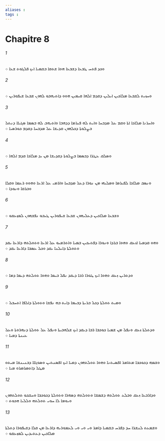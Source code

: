 ```yaml
---
aliases : 
tags : 
---
```


# Chapitre 8

###### 1
ܘܟܕ ܦܬܚ ܛܒܥܐ ܕܫܒܥܐ ܗܘܐ ܫܬܩܐ ܒܫܡܝܐ ܐܝܟ ܦܠܓܘܬ ܫܥܐ ܀
###### 2
ܘܚܙܝܬ ܠܫܒܥܐ ܡܠܐܟܝܢ ܐܝܠܝܢ ܕܩܕܡ ܐܠܗܐ ܩܝܡܝܢ ܗܘܘ ܕܐܬܝܗܒܘ ܠܗܘܢ ܫܒܥܐ ܫܝܦܘܪܝܢ ܀
###### 3
ܘܐܚܪܢܐ ܡܠܐܟܐ ܐܬܐ ܘܩܡ ܥܠ ܡܕܒܚܐ ܘܐܝܬ ܠܗ ܦܝܪܡܐ ܕܕܗܒܐ ܘܐܬܝܗܒ ܠܗ ܒܤܡܐ ܤܓܝܐܐ ܕܢܬܠ ܒܨܠܘܬܐ ܕܟܠܗܘܢ ܩܕܝܫܐ ܥܠ ܡܕܒܚܐ ܕܩܕܡ ܟܘܪܤܝܐ ܀
###### 4
ܘܤܠܩ ܥܛܪܐ ܕܒܤܡܐ ܒܨܠܘܬܐ ܕܩܕܝܫܐ ܡܢ ܝܕ ܡܠܐܟܐ ܩܕܡ ܐܠܗܐ ܀
###### 5
ܘܢܤܒ ܡܠܐܟܐ ܠܦܝܪܡܐ ܘܡܠܝܗܝ ܡܢ ܢܘܪܐ ܕܥܠ ܡܕܒܚܐ ܘܐܪܡܝ ܥܠ ܐܪܥܐ ܘܗܘܘ ܪܥܡܐ ܘܩܠܐ ܘܒܪܩܐ ܘܢܘܕܐ ܀
###### 6
ܘܫܒܥܐ ܡܠܐܟܝܢ ܕܥܠܝܗܘܢ ܫܒܥܐ ܫܝܦܘܪܝܢ ܛܝܒܘ ܢܦܫܗܘܢ ܠܡܙܥܩܘ ܀
###### 7
ܘܗܘ ܩܕܡܝܐ ܐܙܥܩ ܘܗܘܐ ܒܪܕܐ ܘܢܘܪܐ ܕܦܬܝܟܝܢ ܒܡܝܐ ܘܐܬܪܡܝܘ ܥܠ ܐܪܥܐ ܘܬܘܠܬܗ ܕܐܪܥܐ ܝܩܕ ܘܬܘܠܬܐ ܕܐܝܠܢܐ ܝܩܕ ܘܟܠ ܥܤܒܐ ܕܐܪܥܐ ܝܩܕ ܀
###### 8
ܘܕܬܪܝܢ ܙܥܩ ܘܗܘܐ ܐܝܟ ܛܘܪܐ ܪܒܐ ܕܝܩܕ ܢܦܠ ܒܝܡܐ ܘܗܘܐ ܬܘܠܬܗ ܕܝܡܐ ܕܡܐ ܀
###### 9
ܘܡܝܬ ܬܘܠܬܐ ܕܟܠ ܒܪܝܬܐ ܕܒܝܡܐ ܕܐܝܬ ܒܗ ܢܦܫܐ ܘܬܘܠܬܐ ܕܐܠܦܐ ܐܬܚܒܠ ܀
###### 10
ܘܕܬܠܬܐ ܙܥܩ ܘܢܦܠ ܡܢ ܫܡܝܐ ܟܘܟܒܐ ܪܒܐ ܕܝܩܕ ܐܝܟ ܫܠܗܒܝܬܐ ܘܢܦܠ ܥܠ ܬܘܠܬܐ ܕܢܗܪܘܬܐ ܘܥܠ ܥܝܢܬܐ ܕܡܝܐ ܀
###### 11
ܘܫܡܗ ܕܟܘܟܒܐ ܡܬܐܡܪ ܐܦܤܝܬܢܐ ܘܗܘܐ ܬܘܠܬܗܘܢ ܕܡܝܐ ܐܝܟ ܐܦܤܢܬܝܢ ܘܤܘܓܐܐ ܕܒܢܝܢܫܐ ܡܝܬܘ ܡܛܠ ܕܐܬܡܪܡܪܘ ܡܝܐ ܀
###### 12
ܘܕܐܪܒܥܐ ܙܥܩ ܘܒܠܥ ܬܘܠܬܗ ܕܫܡܫܐ ܘܬܘܠܬܗ ܕܤܗܪܐ ܘܬܘܠܬܐ ܕܟܘܟܒܐ ܘܚܫܟܘ ܬܘܠܬܗܘܢ ܘܝܘܡܐ ܠܐ ܚܘܝ ܬܘܠܬܗ ܘܠܠܝܐ ܗܟܘܬ ܀
###### 13
ܘܫܡܥܬ ܠܢܫܪܐ ܚܕ ܕܦܪܚ ܒܫܡܝܐ ܕܐܡܪ ܘܝ ܘܝ ܘܝ ܠܥܡܘܪܝܗ ܕܐܪܥܐ ܡܢ ܩܠܐ ܕܫܝܦܘܪܐ ܕܬܠܬܐ ܡܠܐܟܝܢ ܕܥܬܝܕܝܢ ܠܡܙܥܩܘ ܀
